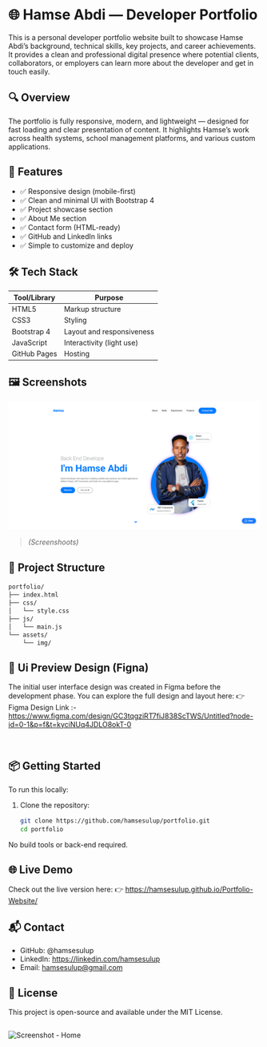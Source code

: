 # 🌐 Hamse Abdi — Developer Portfolio

This is a personal developer portfolio website built to showcase Hamse Abdi’s background, technical skills, key projects, and career achievements. It provides a clean and professional digital presence where potential clients, collaborators, or employers can learn more about the developer and get in touch easily.

## 🔍 Overview

The portfolio is fully responsive, modern, and lightweight — designed for fast loading and clear presentation of content. It highlights Hamse’s work across health systems, school management platforms, and various custom applications.

## 🚀 Features

- ✅ Responsive design (mobile-first)
- ✅ Clean and minimal UI with Bootstrap 4
- ✅ Project showcase section
- ✅ About Me section
- ✅ Contact form (HTML-ready)
- ✅ GitHub and LinkedIn links
- ✅ Simple to customize and deploy

## 🛠 Tech Stack

| Tool/Library     | Purpose                    |
|------------------|-----------------------------|
| HTML5            | Markup structure             |
| CSS3             | Styling                      |
| Bootstrap 4      | Layout and responsiveness    |
| JavaScript       | Interactivity (light use)    |
| GitHub Pages     | Hosting                      |

## 🖼️ Screenshots

![Screenshot - Home](./img/home.png)

> _(Screenshoots)_

## 📂 Project Structure

```
portfolio/
├── index.html
├── css/
│   └── style.css
├── js/
│   └── main.js
└── assets/
    └── img/
```

## 🎨 Ui Preview Design (Figna)

The initial user interface design was created in Figma before the development phase. You can explore the full design and layout here:
👉 Figma Design Link :- https://www.figma.com/design/GC3tqgziRT7fiJ838ScTWS/Untitled?node-id=0-1&p=f&t=kyciNUq4JDLO8okT-0

<br>

## 📦 Getting Started

To run this locally:

1. Clone the repository:

   ```bash
   git clone https://github.com/hamsesulup/portfolio.git
   cd portfolio


No build tools or back-end required.

## 🌐 Live Demo

Check out the live version here:
👉 https://hamsesulup.github.io/Portfolio-Website/


## 📬 Contact

- GitHub: @hamsesulup
- LinkedIn: https://linkedin.com/hamsesulup
- Email: hamsesulup@gmail.com

## 📝 License
This project is open-source and available under the MIT License.

##

![Screenshot - Home](./img/cov.png)

